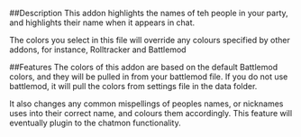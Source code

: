 
##Description
This addon highlights the names of teh people in your party, and highlights their name when it appears in chat. 

The colors you select in this file will override any colours specified by other addons, for instance, Rolltracker and Battlemod

##Features
The colors of this addon are based on the default Battlemod colors, and they will be pulled in from your battlemod file. If you do not use battlemod, it will pull the colors from settings file in the data folder.

It also changes any common mispellings of peoples names, or nicknames uses into their correct name, and colours them accordingly. This feature will eventually plugin to the chatmon functionality.